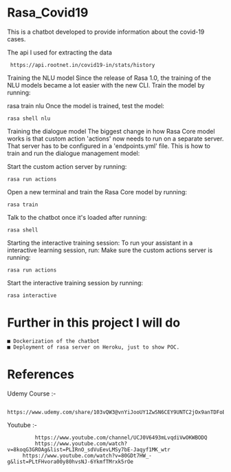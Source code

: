 # Rasa_Covid19

This is a chatbot developed to provide information about the covid-19 cases.

The api I used for extracting the data 
     
     https://api.rootnet.in/covid19-in/stats/history

Training the NLU model
Since the release of Rasa 1.0, the training of the NLU models became a lot easier with the new CLI. Train the model by running:

rasa train nlu
Once the model is trained, test the model:

	rasa shell nlu

Training the dialogue model
The biggest change in how Rasa Core model works is that custom action 'actions' now needs to run on a separate server. That server has to be configured in a 'endpoints.yml' file. This is how to train and run the dialogue management model:


Start the custom action server by running:
	
	rasa run actions


Open a new terminal and train the Rasa Core model by running:
	
	rasa train

Talk to the chatbot once it's loaded after running:
	
	rasa shell

Starting the interactive training session:
To run your assistant in a interactive learning session, run:
Make sure the custom actions server is running:
	
	rasa run actions

Start the interactive training session by running:
	
	rasa interactive


# Further in this project I will do
    
    ■ Dockerization of the chatbot
    ■ Deployment of rasa server on Heroku, just to show POC.
    
# References
   
   Udemy Course :- 
             
	     https://www.udemy.com/share/103vQW3@vnYiJooUY1ZwSN6CEY9UNTC2jOx9anTDFoBGDA4_EXXXJoO9vZpFPjMjK0WHk6_n/
   Youtube :- 
   
             https://www.youtube.com/channel/UCJ0V6493mLvqdiVwOKWBODQ
             https://www.youtube.com/watch?v=8koqG3GROAg&list=PLIRnO_sdVuEevLMSy7bE-Jaqyf1MK_wtr
	     https://www.youtube.com/watch?v=80GDt7HW_-g&list=PLtFHvora00y80hvsNJ-6YkmfTMrxk5rOe
	      
